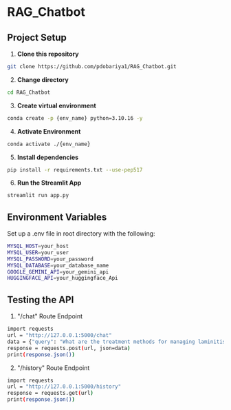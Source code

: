 # RAG_Chatbot

## Project Setup
1. **Clone this repository**
```bash
git clone https://github.com/pdobariya1/RAG_Chatbot.git
```

2. **Change directory**
```bash
cd RAG_Chatbot
```

3. **Create virtual environment**
```bash
conda create -p {env_name} python=3.10.16 -y
```

4. **Activate Environment**
```bash
conda activate ./{env_name}
```

5. **Install dependencies**
```bash
pip install -r requirements.txt --use-pep517
```

6. **Run the Streamlit App**
```bash
streamlit run app.py
```


## Environment Variables

Set up a .env file in root directory with the following:
```bash
MYSQL_HOST=your_host
MYSQL_USER=your_user
MYSQL_PASSWORD=your_password
MYSQL_DATABASE=your_database_name
GOOGLE_GEMINI_API=your_gemini_api
HUGGINGFACE_API=your_huggingface_Api
```

## Testing the API
1. "/chat" Route Endpoint
```bash
import requests
url = "http://127.0.0.1:5000/chat"
data = {"query": "What are the treatment methods for managing laminitis in animals?"}
response = requests.post(url, json=data)
print(response.json())
```

2. "/history" Route Endpoint
```bash
import requests
url = "http://127.0.0.1:5000/history"
response = requests.get(url)
print(response.json())
```